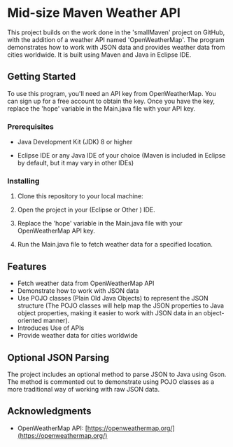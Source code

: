 # Mid-size Maven Weather API

This project builds on the work done in  the 'smallMaven' project on GitHub, with the addition of a weather API named 'OpenWeatherMap'. The program demonstrates how to work with JSON data and provides weather data from cities worldwide. It is built using Maven and Java in Eclipse IDE.

## Getting Started

To use this program, you'll need an API key from OpenWeatherMap. You can sign up for a free account to obtain the key. Once you have the key, replace the 'hope' variable in the Main.java file with your API key.

### Prerequisites

- Java Development Kit (JDK) 8 or higher
  
- Eclipse IDE or any Java IDE of your choice (Maven is included in Eclipse by default, but it may vary in other IDEs)


### Installing

1. Clone this repository to your local machine:


2. Open the project in your (Eclipse or Other )  IDE.

3. Replace the 'hope' variable in the Main.java file with your OpenWeatherMap API key.

4. Run the Main.java file to fetch weather data for a specified location.

## Features

- Fetch weather data from OpenWeatherMap API
- Demonstrate how to work with JSON data
- Use POJO classes (Plain Old Java Objects) to represent the JSON structure (The POJO classes will help map the JSON properties to Java object properties, making it easier to work with JSON data in an object- 
  oriented manner).
- Introduces Use of APIs
- Provide weather data for cities worldwide

## Optional JSON Parsing

The project includes an optional method to parse JSON to Java using Gson. The method is commented out to demonstrate using POJO classes as a more traditional way of working with raw JSON data.




## Acknowledgments


- OpenWeatherMap API: [https://openweathermap.org/](https://openweathermap.org/)




